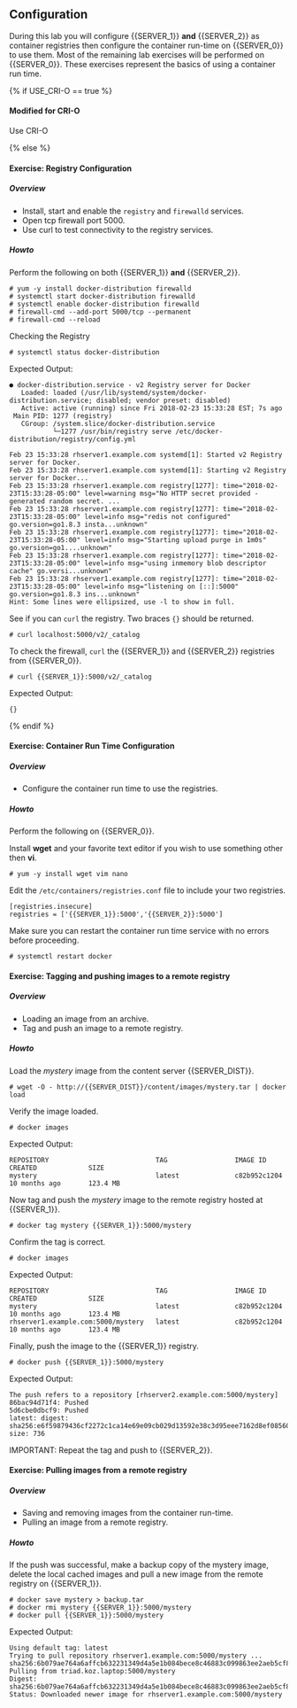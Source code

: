 ## Configuration
During this lab you will configure {{SERVER_1}} **and** {{SERVER_2}} as container registries then configure the container run-time on {{SERVER_0}} to use them. Most of the remaining lab exercises will be performed on {{SERVER_0}}. These exercises represent the basics of using a container run time.

{% if USE_CRI-O == true %}

#### Modified for CRI-O
Use CRI-O

{% else %}

#### Exercise: Registry Configuration

##### Overview 

* Install, start and enable the ```registry``` and ```firewalld``` services.
* Open tcp firewall port 5000. 
* Use curl to test connectivity to the registry services.

##### Howto

Perform the following on both {{SERVER_1}} **and** {{SERVER_2}}.

~~~shell
# yum -y install docker-distribution firewalld
# systemctl start docker-distribution firewalld
# systemctl enable docker-distribution firewalld
# firewall-cmd --add-port 5000/tcp --permanent
# firewall-cmd --reload
~~~

Checking the Registry

~~~shell
# systemctl status docker-distribution
~~~~
Expected Output:

~~~shell
● docker-distribution.service - v2 Registry server for Docker
   Loaded: loaded (/usr/lib/systemd/system/docker-distribution.service; disabled; vendor preset: disabled)
   Active: active (running) since Fri 2018-02-23 15:33:28 EST; 7s ago
 Main PID: 1277 (registry)
   CGroup: /system.slice/docker-distribution.service
           └─1277 /usr/bin/registry serve /etc/docker-distribution/registry/config.yml

Feb 23 15:33:28 rhserver1.example.com systemd[1]: Started v2 Registry server for Docker.
Feb 23 15:33:28 rhserver1.example.com systemd[1]: Starting v2 Registry server for Docker...
Feb 23 15:33:28 rhserver1.example.com registry[1277]: time="2018-02-23T15:33:28-05:00" level=warning msg="No HTTP secret provided - generated random secret. ...
Feb 23 15:33:28 rhserver1.example.com registry[1277]: time="2018-02-23T15:33:28-05:00" level=info msg="redis not configured" go.version=go1.8.3 insta...unknown"
Feb 23 15:33:28 rhserver1.example.com registry[1277]: time="2018-02-23T15:33:28-05:00" level=info msg="Starting upload purge in 1m0s" go.version=go1....unknown"
Feb 23 15:33:28 rhserver1.example.com registry[1277]: time="2018-02-23T15:33:28-05:00" level=info msg="using inmemory blob descriptor cache" go.versi...unknown"
Feb 23 15:33:28 rhserver1.example.com registry[1277]: time="2018-02-23T15:33:28-05:00" level=info msg="listening on [::]:5000" go.version=go1.8.3 ins...unknown"
Hint: Some lines were ellipsized, use -l to show in full.
~~~

See if you can `curl` the registry. Two braces `{}` should be returned.

~~~shell
# curl localhost:5000/v2/_catalog
~~~

To check the firewall, `curl` the {{SERVER_1}} and {{SERVER_2}} registries from {{SERVER_0}}.

~~~shell
# curl {{SERVER_1}}:5000/v2/_catalog
~~~

Expected Output:

~~~shell
{}
~~~~

{% endif %}

#### Exercise: Container Run Time Configuration

##### Overview

* Configure the container run time to use the registries.

##### Howto

Perform the following on {{SERVER_0}}.

Install **wget** and your favorite text editor if you wish to use something other then **vi**.

~~~shell
# yum -y install wget vim nano
~~~

Edit the `/etc/containers/registries.conf` file to include your two registries.

~~~shell
[registries.insecure]
registries = ['{{SERVER_1}}:5000','{{SERVER_2}}:5000']
~~~~

Make sure you can restart the container run time service with no errors before proceeding.

~~~shell
# systemctl restart docker
~~~

#### Exercise: Tagging and pushing images to a remote registry

##### Overview
* Loading an image from an archive. 
* Tag and push an image to a remote registry.

##### Howto

Load the *mystery* image from the content server {{SERVER_DIST}}.

~~~shell
# wget -O - http://{{SERVER_DIST}}/content/images/mystery.tar | docker load
~~~

Verify the image loaded.

~~~shell
# docker images
~~~

Expected Output:

~~~shell
REPOSITORY                           TAG                 IMAGE ID            CREATED             SIZE
mystery                              latest              c82b952c1204        10 months ago       123.4 MB
~~~

Now tag and push the *mystery* image to the remote registry hosted at {{SERVER_1}}.

~~~shell
# docker tag mystery {{SERVER_1}}:5000/mystery
~~~

Confirm the tag is correct.

~~~shell
# docker images
~~~

Expected Output:

~~~shell
REPOSITORY                           TAG                 IMAGE ID            CREATED             SIZE
mystery                              latest              c82b952c1204        10 months ago       123.4 MB
rhserver1.example.com:5000/mystery   latest              c82b952c1204        10 months ago       123.4 MB
~~~

Finally, push the image to the {{SERVER_1}} registry.

~~~shell
# docker push {{SERVER_1}}:5000/mystery
~~~

Expected Output:

~~~shell
The push refers to a repository [rhserver2.example.com:5000/mystery]
86bac94d71f4: Pushed 
5d6cbe0dbcf9: Pushed 
latest: digest: sha256:e6f59879436cf2272c1ca14e69e09cb029d13592e38c3d95eee7162d8ef08560 size: 736
~~~

IMPORTANT: Repeat the tag and push to {{SERVER_2}}.

#### Exercise: Pulling images from a remote registry

##### Overview

* Saving and removing images from the container run-time.
* Pulling an image from a remote registry.

##### Howto

If the push was successful, make a backup copy of the mystery image, delete the local cached images and pull a new image from the remote registry on {{SERVER_1}}. 

~~~shell
# docker save mystery > backup.tar
# docker rmi mystery {{SERVER_1}}:5000/mystery
# docker pull {{SERVER_1}}:5000/mystery
~~~

Expected Output:

~~~shell
Using default tag: latest
Trying to pull repository rhserver1.example.com:5000/mystery ... 
sha256:6b079ae764a6affcb632231349d4a5e1b084bece8c46883c099863ee2aeb5cf8: Pulling from triad.koz.laptop:5000/mystery
Digest: sha256:6b079ae764a6affcb632231349d4a5e1b084bece8c46883c099863ee2aeb5cf8
Status: Downloaded newer image for rhserver1.example.com:5000/mystery
~~~